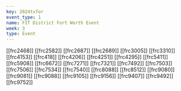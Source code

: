 ```yaml
---
key: 2024txfor
event_type: 1
name: FIT District Fort Worth Event
week: 3
type: Event
---
```

[[frc2468]]
[[frc2582]]
[[frc2687]]
[[frc2689]]
[[frc3005]]
[[frc3310]]
[[frc4153]]
[[frc418]]
[[frc4206]]
[[frc4251]]
[[frc4295]]
[[frc5411]]
[[frc5908]]
[[frc6672]]
[[frc7271]]
[[frc7321]]
[[frc7492]]
[[frc7503]]
[[frc7506]]
[[frc7534]]
[[frc7540]]
[[frc8088]]
[[frc8512]]
[[frc9080]]
[[frc9081]]
[[frc9088]]
[[frc9105]]
[[frc9156]]
[[frc9407]]
[[frc9492]]
[[frc9752]]
